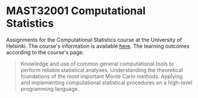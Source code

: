 # MAST32001 Computational Statistics

Assignments for the Computational Statistics course at the University of Helsinki. The course's information is available [here](https://studies.helsinki.fi/courses/cu/hy-CU-117627414-2021-08-01). The learning outcomes according to the course's page:

> Knowledge and use of common general computational tools to perform reliable statistical analyses. Understanding the theoretical foundations of the most important Monte Carlo methods. Applying and implementing computational statistical procedures on a high-level programming language.
